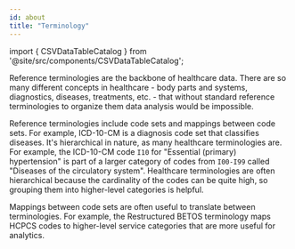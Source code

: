 ```yaml
---
id: about
title: "Terminology"
---
```

import { CSVDataTableCatalog } from '@site/src/components/CSVDataTableCatalog';

Reference terminologies are the backbone of healthcare data.  There are so many different concepts in healthcare - body parts and systems, diagnostics, diseases, treatments, etc. - that without standard reference terminologies to organize them data analysis would be impossible.  

Reference terminologies include code sets and mappings between code sets.  For example, ICD-10-CM is a diagnosis code set that classifies diseases.  It's hierarchical in nature, as many healthcare terminologies are.  For example, the ICD-10-CM code `I10` for "Essential (primary) hypertension" is part of a larger category of codes from `I00-I99` called "Diseases of the circulatory system".  Healthcare terminologies are often hierarchical because the cardinality of the codes can be quite high, so grouping them into higher-level categories is helpful.

Mappings between code sets are often useful to translate between terminologies.  For example, the Restructured BETOS terminology maps HCPCS codes to higher-level service categories that are more useful for analytics.

<CSVDataTableCatalog csvUrl="/data/terminology.csv" />

